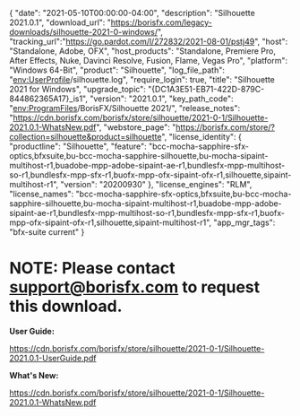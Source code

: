 {
  "date": "2021-05-10T00:00:00-04:00",
  "description": "Silhouette 2021.0.1",
  "download_url": "https://borisfx.com/legacy-downloads/silhouette-2021-0-windows/",
  "tracking_url":"https://go.pardot.com/l/272832/2021-08-01/pstj49",
  "host": "Standalone, Adobe, OFX",
  "host_products": "Standalone, Premiere Pro, After Effects, Nuke, Davinci Resolve, Fusion, Flame, Vegas Pro",
  "platform": "Windows 64-Bit",
  "product": "Silhouette",
  "log_file_path": "<env:UserProfile>/silhouette.log",
  "require_login": true,
  "title": "Silhouette 2021 for Windows",
  "upgrade_topic": "{DC1A3E51-EB71-422D-879C-844862365A17}_is1",
  "version": "2021.0.1",
  "key_path_code": "<env:ProgramFiles>/BorisFX/Silhouette 2021/",
  "release_notes": "https://cdn.borisfx.com/borisfx/store/silhouette/2021-0-1/Silhouette-2021.0.1-WhatsNew.pdf",
  "webstore_page": "https://borisfx.com/store/?collection=silhouette&product=silhouette",
  "license_identity": {
    "productline": "Silhouette",
    "feature": "bcc-mocha-sapphire-sfx-optics,bfxsuite,bu-bcc-mocha-sapphire-silhouette,bu-mocha-sipaint-multihost-r1,buadobe-mpp-adobe-sipaint-ae-r1,bundlesfx-mpp-multihost-so-r1,bundlesfx-mpp-sfx-r1,buofx-mpp-ofx-sipaint-ofx-r1,silhouette,sipaint-multihost-r1",
    "version": "20200930"
  },
  "license_engines": "RLM",
  "license_names": "bcc-mocha-sapphire-sfx-optics,bfxsuite,bu-bcc-mocha-sapphire-silhouette,bu-mocha-sipaint-multihost-r1,buadobe-mpp-adobe-sipaint-ae-r1,bundlesfx-mpp-multihost-so-r1,bundlesfx-mpp-sfx-r1,buofx-mpp-ofx-sipaint-ofx-r1,silhouette,sipaint-multihost-r1",
  "app_mgr_tags": "bfx-suite current"
}
# NOTE: Please contact support@borisfx.com to request this download.

**User Guide:**

https://cdn.borisfx.com/borisfx/store/silhouette/2021-0-1/Silhouette-2021.0.1-UserGuide.pdf

**What's New:**

https://cdn.borisfx.com/borisfx/store/silhouette/2021-0-1/Silhouette-2021.0.1-WhatsNew.pdf
